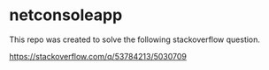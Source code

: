 # netconsoleapp

This repo was created to solve the following stackoverflow question.

https://stackoverflow.com/q/53784213/5030709
